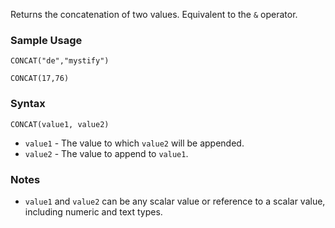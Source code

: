 Returns the concatenation of two values. Equivalent to the `&` operator.

### Sample Usage

`CONCAT("de","mystify")`

`CONCAT(17,76)`

### Syntax

`CONCAT(value1, value2)`

* `value1` - The value to which `value2` will be appended.
* `value2` - The value to append to `value1`.

### Notes

* `value1` and `value2` can be any scalar value or reference to a scalar value, including numeric and text types.
